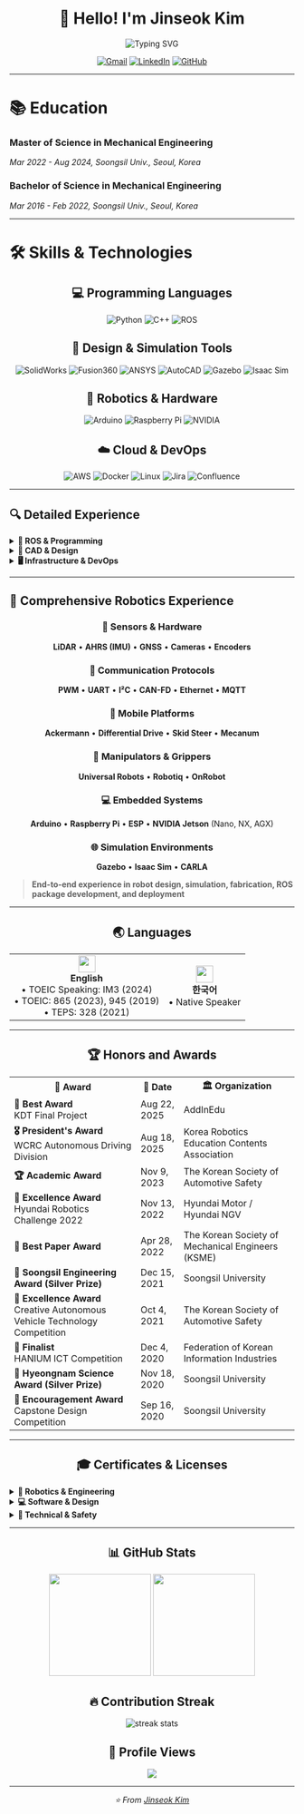 <div align="center">
  
# 👋 Hello! I'm Jinseok Kim

<img src="https://readme-typing-svg.herokuapp.com?font=Fira+Code&pause=1000&color=36BCF7&center=true&vCenter=true&width=435&lines=Robotics+Engineer;ROS+%26+C%2B%2B+%26+Python+Developer;Mechanical+Engineering+Background;Always+Learning+New+Things!" alt="Typing SVG" />

[![Gmail](https://img.shields.io/badge/Gmail-D14836?style=for-the-badge&logo=gmail&logoColor=white)](mailto:jinseok.kim970@gmail.com)
[![LinkedIn](https://img.shields.io/badge/LinkedIn-0077B5?style=for-the-badge&logo=linkedin&logoColor=white)](#)
[![GitHub](https://img.shields.io/badge/GitHub-100000?style=for-the-badge&logo=github&logoColor=white)](#)

</div>

---

# 📚 Education

### Master of Science in Mechanical Engineering
*Mar 2022 - Aug 2024, Soongsil Univ., Seoul, Korea*

### Bachelor of Science in Mechanical Engineering
*Mar 2016 - Feb 2022, Soongsil Univ., Seoul, Korea*

---

# 🛠 Skills & Technologies

<div align="center">

## 💻 Programming Languages
![Python](https://img.shields.io/badge/Python-3776AB?style=for-the-badge&logo=python&logoColor=white)
![C++](https://img.shields.io/badge/C++-00599C?style=for-the-badge&logo=cplusplus&logoColor=white)
![ROS](https://img.shields.io/badge/ROS-22314E?style=for-the-badge&logo=ros&logoColor=white)

## 🔧 Design & Simulation Tools
![SolidWorks](https://img.shields.io/badge/SolidWorks-FF0000?style=for-the-badge&logo=solidworks&logoColor=white)
![Fusion360](https://img.shields.io/badge/Fusion%20360-FF6600?style=for-the-badge&logo=autodesk&logoColor=white)
![ANSYS](https://img.shields.io/badge/ANSYS-FFB71B?style=for-the-badge&logo=ansys&logoColor=black)
![AutoCAD](https://img.shields.io/badge/AutoCAD-E51050?style=for-the-badge&logo=autodesk&logoColor=white)
![Gazebo](https://img.shields.io/badge/Gazebo-FF6600?style=for-the-badge&logo=gazebo&logoColor=white)
![Isaac Sim](https://img.shields.io/badge/Isaac%20Sim-76B900?style=for-the-badge&logo=nvidia&logoColor=white)

## 🤖 Robotics & Hardware
![Arduino](https://img.shields.io/badge/Arduino-00979D?style=for-the-badge&logo=arduino&logoColor=white)
![Raspberry Pi](https://img.shields.io/badge/Raspberry%20Pi-A22846?style=for-the-badge&logo=raspberry-pi&logoColor=white)
![NVIDIA](https://img.shields.io/badge/NVIDIA%20Jetson-76B900?style=for-the-badge&logo=nvidia&logoColor=white)

## ☁️ Cloud & DevOps
![AWS](https://img.shields.io/badge/AWS-232F3E?style=for-the-badge&logo=amazon-aws&logoColor=white)
![Docker](https://img.shields.io/badge/Docker-2496ED?style=for-the-badge&logo=docker&logoColor=white)
![Linux](https://img.shields.io/badge/Linux-FCC624?style=for-the-badge&logo=linux&logoColor=black)
![Jira](https://img.shields.io/badge/Jira-0052CC?style=for-the-badge&logo=jira&logoColor=white)
![Confluence](https://img.shields.io/badge/Confluence-172B4D?style=for-the-badge&logo=confluence&logoColor=white)

</div>

---

## 🔍 Detailed Experience

<details>
<summary><b>🤖 ROS & Programming</b></summary>
<br>

- Developed most projects and code using **ROS/Ubuntu with Python and C++**
- Experienced in utilizing various **ROS frameworks, packages, and functionalities** related to robotics
- Proficient in **ROS (Kinetic–Noetic) and ROS 2 (Foxy–Jazzy)**

</details>

<details>
<summary><b>🎨 CAD & Design</b></summary>
<br>

- Skilled in **SolidWorks, Fusion 360, ANSYS, and AutoCAD** with experience in mechanical design
- Extensive experience in **3D printing and prototyping** using **Bambu Lab, MakerBot, Cubicon, and Flashforge** printers

</details>

<details>
<summary><b>🖥️ Infrastructure & DevOps</b></summary>
<br>

- Over **12 years of experience with NAS**, including file backup and version control system operation
- Built and managed **virtualized server environments** using **ESXi, Proxmox, and Docker**, with additional experience in **VPS platforms such as AWS**

</details>

---

## 🚀 Comprehensive Robotics Experience

<div align="center">

### 📡 Sensors & Hardware
**LiDAR** • **AHRS (IMU)** • **GNSS** • **Cameras** • **Encoders**

### 🔗 Communication Protocols
**PWM** • **UART** • **I²C** • **CAN-FD** • **Ethernet** • **MQTT**

### 🤖 Mobile Platforms
**Ackermann** • **Differential Drive** • **Skid Steer** • **Mecanum**

### 🦾 Manipulators & Grippers
**Universal Robots** • **Robotiq** • **OnRobot**

### 💻 Embedded Systems
**Arduino** • **Raspberry Pi** • **ESP** • **NVIDIA Jetson** (Nano, NX, AGX)

### 🌐 Simulation Environments
**Gazebo** • **Isaac Sim** • **CARLA**

</div>

> **End-to-end experience in robot design, simulation, fabrication, ROS package development, and deployment**

---

<div align="center">

## 🌏 Languages

<table>
<tr>
<td align="center">
<img src="https://cdnjs.cloudflare.com/ajax/libs/flag-icon-css/3.5.0/flags/4x3/us.svg" width="30">
<br><b>English</b>
<br>• TOEIC Speaking: IM3 (2024)
<br>• TOEIC: 865 (2023), 945 (2019)
<br>• TEPS: 328 (2021)
</td>
<td align="center">
<img src="https://cdnjs.cloudflare.com/ajax/libs/flag-icon-css/3.5.0/flags/4x3/kr.svg" width="30">
<br><b>한국어</b>
<br>• Native Speaker
</td>
</tr>
</table>

</div>

---

<div align="center">

## 🏆 Honors and Awards

</div>

<table align="center">
<tr>
<th>🏅 Award</th>
<th>📅 Date</th>
<th>🏛️ Organization</th>
</tr>
<tr>
<td><b>🥇 Best Award</b><br>KDT Final Project</td>
<td>Aug 22, 2025</td>
<td>AddInEdu</td>
</tr>
<tr>
<td><b>🎖️ President's Award</b><br>WCRC Autonomous Driving Division</td>
<td>Aug 18, 2025</td>
<td>Korea Robotics Education Contents Association</td>
</tr>
<tr>
<td><b>🏆 Academic Award</b></td>
<td>Nov 9, 2023</td>
<td>The Korean Society of Automotive Safety</td>
</tr>
<tr>
<td><b>🥈 Excellence Award</b><br>Hyundai Robotics Challenge 2022</td>
<td>Nov 13, 2022</td>
<td>Hyundai Motor / Hyundai NGV</td>
</tr>
<tr>
<td><b>📝 Best Paper Award</b></td>
<td>Apr 28, 2022</td>
<td>The Korean Society of Mechanical Engineers (KSME)</td>
</tr>
<tr>
<td><b>🥈 Soongsil Engineering Award (Silver Prize)</b></td>
<td>Dec 15, 2021</td>
<td>Soongsil University</td>
</tr>
<tr>
<td><b>🥈 Excellence Award</b><br>Creative Autonomous Vehicle Technology Competition</td>
<td>Oct 4, 2021</td>
<td>The Korean Society of Automotive Safety</td>
</tr>
<tr>
<td><b>🏅 Finalist</b><br>HANIUM ICT Competition</td>
<td>Dec 4, 2020</td>
<td>Federation of Korean Information Industries</td>
</tr>
<tr>
<td><b>🥈 Hyeongnam Science Award (Silver Prize)</b></td>
<td>Nov 18, 2020</td>
<td>Soongsil University</td>
</tr>
<tr>
<td><b>🏅 Encouragement Award</b><br>Capstone Design Competition</td>
<td>Sep 16, 2020</td>
<td>Soongsil University</td>
</tr>
</table>

---

<div align="center">

## 🎓 Certificates & Licenses

</div>

<details>
<summary><b>🤖 Robotics & Engineering</b></summary>
<br>

- **🤖 Certified Robot Software Developer** - *HRDKorea, Nov 29, 2023*
- **⚙️ Certified Robot Mechanism Developer** - *HRDKorea (Written exam passed)*
- **🔧 Certified Robot Hardware Developer** - *HRDKorea (Written exam passed)*
- **🏗️ Information Processing Craftsman** - *HRDKorea, Jun 11, 2018*

</details>

<details>
<summary><b>💻 Software & Design</b></summary>
<br>

- **🎨 Autodesk Certified User (Fusion 360)** - *Autodesk, Jan 8, 2020*
- **📊 Microsoft Office Specialist (Excel, Word, PowerPoint 2016 Expert)** - *Microsoft, Oct-Jan 2018-2019*
- **💾 Computer Utilization Ability (Level 2)** - *KCCI, Aug 3, 2018*
- **📝 Word Processor Specialist** - *KCCI, Jul 6, 2018*

</details>

<details>
<summary><b>🔧 Technical & Safety</b></summary>
<br>

- **🖥️ PC Maintenance Specialist (Level 2)** - *KICA, Dec 11, 2018*
- **🚜 Forklift Operator License** - *HRDKorea, Nov 30, 2018*

</details>

---

<div align="center">

## 📊 GitHub Stats

<p>
  <img height="180em" src="https://github-readme-stats.vercel.app/api?username=kemjensak&show_icons=true&theme=tokyonight&include_all_commits=true&count_private=true"/>
  <img height="180em" src="https://github-readme-stats.vercel.app/api/top-langs/?username=kemjensak&layout=compact&langs_count=8&theme=tokyonight"/>
</p>

## 🔥 Contribution Streak

<p>
  <img src="https://github-readme-streak-stats.herokuapp.com/?user=kemjensak&theme=tokyonight" alt="streak stats"/>
</p>

## 🎯 Profile Views

![](https://komarev.com/ghpvc/?username=kemjensak&color=blueviolet&style=flat-square)

---

<p align="center">
  <i>⭐️ From <a href="https://github.com/kemjensak">Jinseok Kim</a></i>
</p>

</div>
